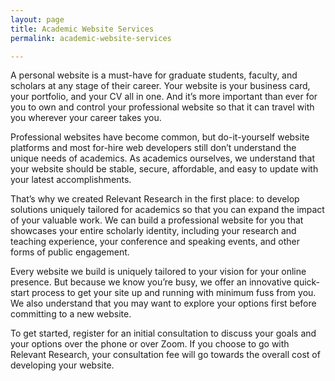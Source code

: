 ```yaml
---
layout: page
title: Academic Website Services
permalink: academic-website-services

---
```


A personal website is a must-have for graduate students, faculty, and scholars at any stage of their career. Your website is your business card, your portfolio, and your CV all in one. And it’s more important than ever for you to own and control your professional website so that it can travel with you wherever your career takes you.

Professional websites have become common, but do-it-yourself website platforms and most for-hire web developers still don’t understand the unique needs of academics. As academics ourselves, we understand that your website should be stable, secure, affordable, and easy to update with your latest accomplishments.

That’s why we created Relevant Research in the first place: to develop solutions uniquely tailored for academics so that you can expand the impact of your valuable work. We can build a professional website for you that showcases your entire scholarly identity, including your research and teaching experience, your conference and speaking events, and other forms of public engagement.

Every website we build is uniquely tailored to your vision for your online presence. But because we know you’re busy, we offer an innovative quick-start process to get your site up and running with minimum fuss from you. We also understand that you may want to explore your options first before committing to a new website.

To get started, register for an initial consultation to discuss your goals and your options over the phone or over Zoom. If you choose to go with Relevant Research, your consultation fee will go towards the overall cost of developing your website.